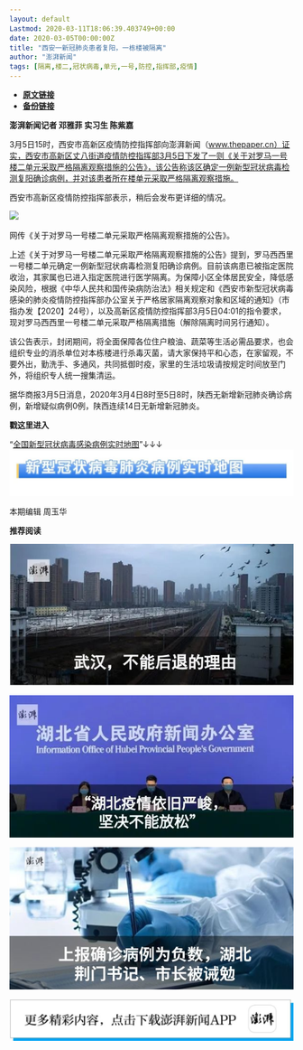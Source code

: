 ```yaml
---
layout: default
Lastmod: 2020-03-11T18:06:39.403749+00:00
date: 2020-03-05T00:00:00Z
title: "西安一新冠肺炎患者复阳，一栋楼被隔离"
author: "澎湃新闻"
tags: [隔离,楼二,冠状病毒,单元,一号,防控,指挥部,疫情]
---
```


* [**原文链接**](https://mp.weixin.qq.com/s/Pjyi317taD42AneCtpe-IQ)
* [**备份链接**](http://archive.today/IydM2)


**澎湃新闻记者 邓雅菲 实习生 陈紫嘉**

  

3月5日15时，西安市高新区疫情防控指挥部向澎湃新闻（www.thepaper.cn）证实，西安市高新区丈八街道疫情防控指挥部3月5日下发了一则《关于对罗马一号楼二单元采取严格隔离观察措施的公告》，该公告称该区确定一例新型冠状病毒检测复阳确诊病例，并对该患者所在楼单元采取严格隔离观察措施。

西安市高新区疫情防控指挥部表示，稍后会发布更详细的情况。  

  

![](/images/post/6129214f8f7e1a1281327c87a38090bc.jpg)

网传《关于对罗马一号楼二单元采取严格隔离观察措施的公告》。  
  

上述《关于对罗马一号楼二单元采取严格隔离观察措施的公告》提到，罗马西西里一号楼二单元确定一例新型冠状病毒检测复阳确诊病例。目前该病患已被指定医院收治，其家属也已进入指定医院进行医学隔离。为保障小区全体居民安全，降低感染风险，根据《中华人民共和国传染病防治法》相关规定和《西安市新型冠状病毒感染的肺炎疫情防控指挥部办公室关于严格居家隔离观察对象和区域的通知》（市指办发【2020】24号），以及高新区疫情防控指挥部3月5日04:01的指令要求，现对罗马西西里一号楼二单元采取严格隔离措施（解除隔离时间另行通知）。

  

该公告表示，封闭期间，将全面保障各位住户粮油、蔬菜等生活必需品要求，也会组织专业的消杀单位对本栋楼进行杀毒灭菌，请大家保持平和心态，在家留观，不要外出，勤洗手、多通风，共同抵御时疫，家里的生活垃圾请按规定时间放至门外，将组织专人统一搜集清运。

据华商报3月5日消息，2020年3月4日8时至5日8时，陕西无新增新冠肺炎确诊病例，新增疑似病例0例，陕西连续14日无新增新冠肺炎。

  

  

**戳这里进入**

“[全国新型冠状病毒感染病例实时地图](http://projects.thepaper.cn/thepaper-cases/839studio/feiyan/)”↓↓↓[![](/images/post/15a4bc01c19b9e56f61d4f79069e4c63.jpg)](http://projects.thepaper.cn/thepaper-cases/839studio/feiyan/)  

本期编辑 周玉华  

  

**推荐阅读**

[![](/images/post/e6eeace50a3d6097c02d3028dccb82ec.jpg)](http://mp.weixin.qq.com/s?__biz=MjM5MzI5NTU3MQ==&mid=2651596826&idx=1&sn=05ce9cbb2eee59970eea12fc1f33fe9c&chksm=bd61b5a68a163cb0946884a65b74b2cc2cfac157ce6ab47d6224aad1b1f07cc1a59aece3ea8c&scene=21#wechat_redirect)

[![](/images/post/ca5e19311bd13de311a7bd93f8eba2a6.jpg)](http://mp.weixin.qq.com/s?__biz=MjM5MzI5NTU3MQ==&mid=2651595860&idx=1&sn=6ba0af6bd94c0e122c5136345e632e6a&chksm=bd61b9e88a1630fe7de2b6aaa4f1dd87bd77da795dbe23ce66c455460b4742d951812a8fad76&scene=21#wechat_redirect)

[![](/images/post/41c1a078bd0a6b5fd4f62312d9437991.jpg)](http://mp.weixin.qq.com/s?__biz=MjM5MzI5NTU3MQ==&mid=2651592656&idx=2&sn=0ebb59d9b64ac5e4409cf19c094284e7&chksm=bd618a6c8a16037a8f75a9010d101e7d7bf1d92b9e28e46719dfb3ea14d5e1788c3c3e8619d4&scene=21#wechat_redirect)

[![](/images/post/faa036129172f4ba4cb775ad946d1eff.jpg)](https://a.app.qq.com/o/simple.jsp?pkgname=com.wondertek.paper)

